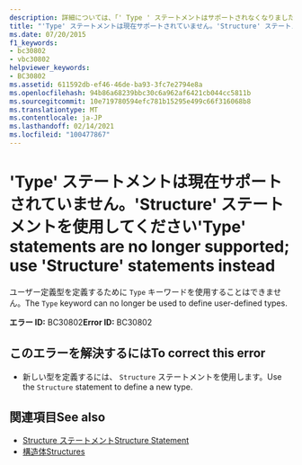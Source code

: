 ```yaml
---
description: 詳細については、「' Type ' ステートメントはサポートされなくなりました。」を参照してください。代わりに ' Structure ' ステートメントを使用してください
title: "'Type' ステートメントは現在サポートされていません。'Structure' ステートメントを使用してください"
ms.date: 07/20/2015
f1_keywords:
- bc30802
- vbc30802
helpviewer_keywords:
- BC30802
ms.assetid: 611592db-ef46-46de-ba93-3fc7e2794e8a
ms.openlocfilehash: 94b86a68239bbc30c6a962af6421cb044cc5811b
ms.sourcegitcommit: 10e719780594efc781b15295e499c66f316068b8
ms.translationtype: MT
ms.contentlocale: ja-JP
ms.lasthandoff: 02/14/2021
ms.locfileid: "100477867"
---
```

# <a name="type-statements-are-no-longer-supported-use-structure-statements-instead"></a><span data-ttu-id="b9a0e-103">'Type' ステートメントは現在サポートされていません。'Structure' ステートメントを使用してください</span><span class="sxs-lookup"><span data-stu-id="b9a0e-103">'Type' statements are no longer supported; use 'Structure' statements instead</span></span>

<span data-ttu-id="b9a0e-104">ユーザー定義型を定義するために `Type` キーワードを使用することはできません。</span><span class="sxs-lookup"><span data-stu-id="b9a0e-104">The `Type` keyword can no longer be used to define user-defined types.</span></span>  
  
 <span data-ttu-id="b9a0e-105">**エラー ID:** BC30802</span><span class="sxs-lookup"><span data-stu-id="b9a0e-105">**Error ID:** BC30802</span></span>  
  
## <a name="to-correct-this-error"></a><span data-ttu-id="b9a0e-106">このエラーを解決するには</span><span class="sxs-lookup"><span data-stu-id="b9a0e-106">To correct this error</span></span>  
  
- <span data-ttu-id="b9a0e-107">新しい型を定義するには、 `Structure` ステートメントを使用します。</span><span class="sxs-lookup"><span data-stu-id="b9a0e-107">Use the `Structure` statement to define a new type.</span></span>  
  
## <a name="see-also"></a><span data-ttu-id="b9a0e-108">関連項目</span><span class="sxs-lookup"><span data-stu-id="b9a0e-108">See also</span></span>

- [<span data-ttu-id="b9a0e-109">Structure ステートメント</span><span class="sxs-lookup"><span data-stu-id="b9a0e-109">Structure Statement</span></span>](../language-reference/statements/structure-statement.md)
- [<span data-ttu-id="b9a0e-110">構造体</span><span class="sxs-lookup"><span data-stu-id="b9a0e-110">Structures</span></span>](../programming-guide/language-features/data-types/structures.md)
